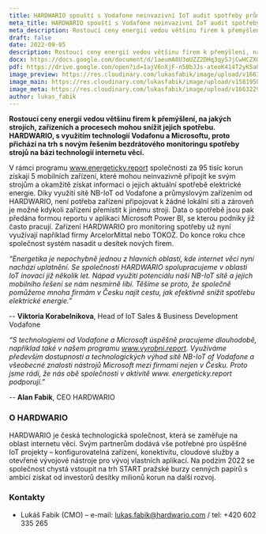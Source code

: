 ```yaml
---
title: HARDWARIO spouští s Vodafone neinvazivní IoT audit spotřeby průmyslových strojů a zařízení
meta_title: HARDWARIO spouští s Vodafone neinvazivní IoT audit spotřeby průmyslových strojů a zařízení
meta_description: Rostoucí ceny energií vedou většinu firem k přemýšlení, na jakých strojích, zařízeních a procesech mohou snížit jejich spotřebu. HARDWARIO, s využitím technologií Vodafonu a Microsoftu, proto přichází na trh s novým řešením bezdrátového monitoringu spotřeby strojů na bázi technologií internetu věcí.
draft: false
date: 2022-09-05
description: Rostoucí ceny energií vedou většinu firem k přemýšlení, na jakých strojích, zařízeních a procesech mohou snížit jejich spotřebu. HARDWARIO, s využitím technologií Vodafonu a Microsoftu, proto přichází na trh s novým řešením bezdrátového monitoringu spotřeby strojů na bázi technologií internetu věcí.
docx: https://docs.google.com/document/d/1aeumA8U3oUZZ2DHq3qySJjCwHCZXOoJ1?rtpof=true&authuser=lukas.fabik%40hardwario.com&usp=drive_fs
pdf: https://drive.google.com/open?id=1ajV6nXjF-n58bJJs-ateoK414T2yK5aO&authuser=lukas.fabik%40hardwario.com&usp=drive_fs
image_preview: https://res.cloudinary.com/lukasfabik/image/upload/v1663229811/press/tokoz_meta.png
image_main: https://res.cloudinary.com/lukasfabik/image/upload/v1581950249/blog/wide_placeholder.jpg
image_meta: https://res.cloudinary.com/lukasfabik/image/upload/v1663229811/press/tokoz_meta.png
author: lukas_fabik
---
```


**Rostoucí ceny energií vedou většinu firem k přemýšlení, na jakých strojích, zařízeních a procesech mohou snížit jejich spotřebu. HARDWARIO, s využitím technologií Vodafonu a Microsoftu, proto přichází na trh s novým řešením bezdrátového monitoringu spotřeby strojů na bázi technologií internetu věcí.**

V rámci programu www.energeticky.report společnosti za 95 tisíc korun získají 5 mobilních zařízení, které mohou neinvazivně připojit ke svým strojům a okamžitě získat informaci o jejich aktuální spotřebě elektrické energie. Díky využití sítě NB-IoT od Vodafone a průmyslovým zařízením od HARDWARIO, není potřeba zařízení připojovat k žádné lokální síti a zároveň je možné kdykoli zařízení přemístit k jinému stroji. Data o spotřebě jsou pak předána formou reportu v aplikaci Microsoft Power BI, se kterou podniky již často pracují. Zařízení HARDWARIO pro monitoring spotřeby už nyní využívají například firmy ArcelorMittal nebo TOKOZ. Do konce roku chce společnost systém nasadit u desítek nových firem.

*“Energetika je nepochybně jednou z hlavních oblastí, kde internet věcí nyní nachází uplatnění. Se společností HARDWARIO spolupracujeme v oblasti IoT inovací již několik let.  Nápad využití potenciálu naší NB-IoT sítě a jejich mobilního řešení se nám nesmírně líbí. Těšíme se proto, že společně pomůžeme mnoha firmám v Česku najít cestu, jak efektivně snížit spotřebu elektrické energie.”*

-- **Viktoria Korabelnikova**, Head of IoT Sales & Business Development Vodafone

*“S technologiemi od Vodafone a Microsoft úspěšně pracujeme dlouhodobě, například také v našem programu www.vyrobni.report. Využíváme především dostupnosti a technologických výhod sítě NB-IoT of Vodafone a všeobecné znalosti nástrojů Microsoft mezi firmami nejen v Česku. Proto jsme rádi, že nás obě společnosti v aktivitě www. energeticky.report podporují.”*

-- **Alan Fabik**, CEO HARDWARIO

### O HARDWARIO 
HARDWARIO je česká technologická společnost, která se zaměřuje na oblast internetu věcí. Svým partnerům dodává vše potřebné pro úspěšné IoT projekty – konfigurovatelná zařízení, konektivitu, cloudové služby a otevřené vývojové nástroje pro vývoj vlastních aplikací. Na podzim 2022 se společnost chystá vstoupit na trh START pražské burzy cenných papírů s ambicí získat od investorů desítky milionů korun na další rozvoj. 

### Kontakty

- Lukáš Fabik (CMO) – e-mail: lukas.fabik@hardwario.com / tel: +420 602 335 265